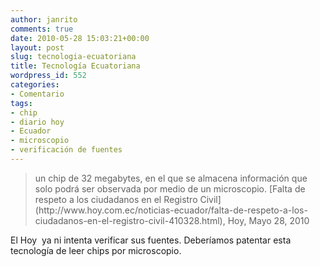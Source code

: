 ```yaml
---
author: janrito
comments: true
date: 2010-05-28 15:03:21+00:00
layout: post
slug: tecnologia-ecuatoriana
title: Tecnología Ecuatoriana
wordpress_id: 552
categories:
- Comentario
tags:
- chip
- diario hoy
- Ecuador
- microscopio
- verificación de fuentes
---
```


<blockquote>un chip de 32 megabytes, en el que se almacena información que solo podrá ser observada por medio de un microscopio.
[Falta de respeto a los ciudadanos en el Registro Civil](http://www.hoy.com.ec/noticias-ecuador/falta-de-respeto-a-los-ciudadanos-en-el-registro-civil-410328.html), Hoy, Mayo 28, 2010</blockquote>


El Hoy  ya ni intenta verificar sus fuentes. Deberíamos patentar esta tecnología de leer chips por microscopio.
